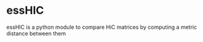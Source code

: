 # essHIC
essHIC is a python module to compare HiC matrices by computing a metric distance between them
